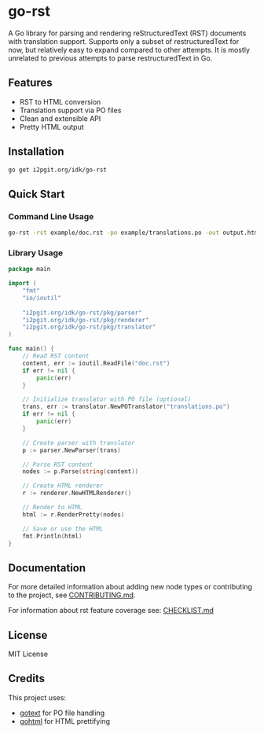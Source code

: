 # go-rst

A Go library for parsing and rendering reStructuredText (RST) documents with translation support.
Supports only a subset of restructuredText for now, but relatively easy to expand compared to other attempts.
It is mostly unrelated to previous attempts to parse restructuredText in Go.

## Features

- RST to HTML conversion
- Translation support via PO files
- Clean and extensible API
- Pretty HTML output

## Installation

```bash
go get i2pgit.org/idk/go-rst
```

## Quick Start

### Command Line Usage

```bash
go-rst -rst example/doc.rst -po example/translations.po -out output.html
```

### Library Usage

```go
package main

import (
    "fmt"
    "io/ioutil"
    
    "i2pgit.org/idk/go-rst/pkg/parser"
    "i2pgit.org/idk/go-rst/pkg/renderer"
    "i2pgit.org/idk/go-rst/pkg/translator"
)

func main() {
    // Read RST content
    content, err := ioutil.ReadFile("doc.rst")
    if err != nil {
        panic(err)
    }

    // Initialize translator with PO file (optional)
    trans, err := translator.NewPOTranslator("translations.po")
    if err != nil {
        panic(err)
    }

    // Create parser with translator
    p := parser.NewParser(trans)

    // Parse RST content
    nodes := p.Parse(string(content))

    // Create HTML renderer
    r := renderer.NewHTMLRenderer()

    // Render to HTML
    html := r.RenderPretty(nodes)

    // Save or use the HTML
    fmt.Println(html)
}
```

## Documentation

For more detailed information about adding new node types or contributing to the project, see [CONTRIBUTING.md](CONTRIBUTING.md).

For information about rst feature coverage see: [CHECKLIST.md](CHECKLIST.md)

## License

MIT License

## Credits

This project uses:
- [gotext](https://github.com/leonelquinteros/gotext) for PO file handling
- [gohtml](https://github.com/yosssi/gohtml) for HTML prettifying